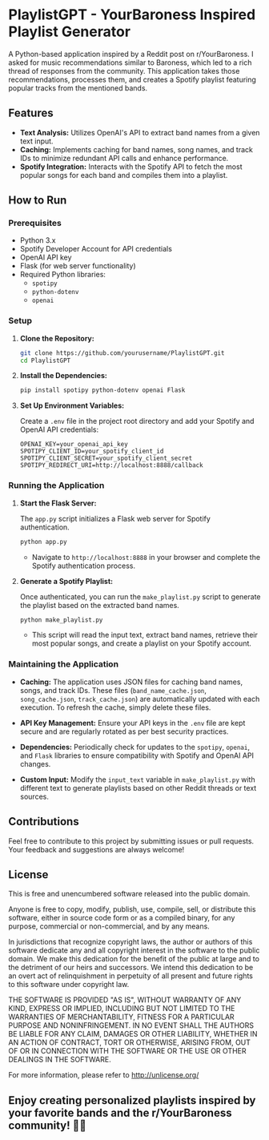 # PlaylistGPT - YourBaroness Inspired Playlist Generator

A Python-based application inspired by a Reddit post on r/YourBaroness. I asked for music recommendations similar to Baroness, which led to a rich thread of responses from the community. This application takes those recommendations, processes them, and creates a Spotify playlist featuring popular tracks from the mentioned bands.

## Features

- **Text Analysis:** Utilizes OpenAI's API to extract band names from a given text input.
- **Caching:** Implements caching for band names, song names, and track IDs to minimize redundant API calls and enhance performance.
- **Spotify Integration:** Interacts with the Spotify API to fetch the most popular songs for each band and compiles them into a playlist.

## How to Run

### Prerequisites

- Python 3.x
- Spotify Developer Account for API credentials
- OpenAI API key
- Flask (for web server functionality)
- Required Python libraries:
  - `spotipy`
  - `python-dotenv`
  - `openai`

### Setup

1. **Clone the Repository:**

   ```bash
   git clone https://github.com/yourusername/PlaylistGPT.git
   cd PlaylistGPT
   ```

2. **Install the Dependencies:**

   ```bash
   pip install spotipy python-dotenv openai Flask
   ```

3. **Set Up Environment Variables:**

   Create a `.env` file in the project root directory and add your Spotify and OpenAI API credentials:

   ```
   OPENAI_KEY=your_openai_api_key
   SPOTIPY_CLIENT_ID=your_spotify_client_id
   SPOTIPY_CLIENT_SECRET=your_spotify_client_secret
   SPOTIPY_REDIRECT_URI=http://localhost:8888/callback
   ```

### Running the Application

1. **Start the Flask Server:**

   The `app.py` script initializes a Flask web server for Spotify authentication.

   ```bash
   python app.py
   ```

   - Navigate to `http://localhost:8888` in your browser and complete the Spotify authentication process.

2. **Generate a Spotify Playlist:**

   Once authenticated, you can run the `make_playlist.py` script to generate the playlist based on the extracted band names.

   ```bash
   python make_playlist.py
   ```

   - This script will read the input text, extract band names, retrieve their most popular songs, and create a playlist on your Spotify account.

### Maintaining the Application

- **Caching:** The application uses JSON files for caching band names, songs, and track IDs. These files (`band_name_cache.json`, `song_cache.json`, `track_cache.json`) are automatically updated with each execution. To refresh the cache, simply delete these files.

- **API Key Management:** Ensure your API keys in the `.env` file are kept secure and are regularly rotated as per best security practices.

- **Dependencies:** Periodically check for updates to the `spotipy`, `openai`, and `Flask` libraries to ensure compatibility with Spotify and OpenAI API changes.

- **Custom Input:** Modify the `input_text` variable in `make_playlist.py` with different text to generate playlists based on other Reddit threads or text sources.

## Contributions

Feel free to contribute to this project by submitting issues or pull requests. Your feedback and suggestions are always welcome!

## License

This is free and unencumbered software released into the public domain.

Anyone is free to copy, modify, publish, use, compile, sell, or distribute this software, either in source code form or as a compiled binary, for any purpose, commercial or non-commercial, and by any means.

In jurisdictions that recognize copyright laws, the author or authors of this software dedicate any and all copyright interest in the software to the public domain. We make this dedication for the benefit of the public at large and to the detriment of our heirs and successors. We intend this dedication to be an overt act of relinquishment in perpetuity of all present and future rights to this software under copyright law.

THE SOFTWARE IS PROVIDED "AS IS", WITHOUT WARRANTY OF ANY KIND, EXPRESS OR IMPLIED, INCLUDING BUT NOT LIMITED TO THE WARRANTIES OF MERCHANTABILITY, FITNESS FOR A PARTICULAR PURPOSE AND NONINFRINGEMENT. IN NO EVENT SHALL THE AUTHORS BE LIABLE FOR ANY CLAIM, DAMAGES OR OTHER LIABILITY, WHETHER IN AN ACTION OF CONTRACT, TORT OR OTHERWISE, ARISING FROM, OUT OF OR IN CONNECTION WITH THE SOFTWARE OR THE USE OR OTHER DEALINGS IN THE SOFTWARE.

For more information, please refer to <http://unlicense.org/>

Enjoy creating personalized playlists inspired by your favorite bands and the r/YourBaroness community! 🎸🎶
---

